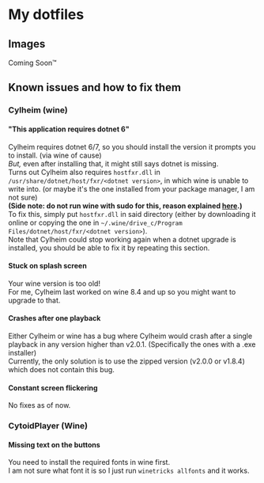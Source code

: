 # My dotfiles

## Images
Coming Soon™

## Known issues and how to fix them

### Cylheim (wine)

#### "This application requires dotnet 6"
Cylheim requires dotnet 6/7, so you should install the version it prompts you to install. (via wine of cause)\
*But,* even after installing that, it might still says dotnet is missing.\
Turns out Cylheim also requires `hostfxr.dll` in `/usr/share/dotnet/host/fxr/<dotnet version>`, in which wine is unable to write into. (or maybe it's the one installed from your package manager, I am not sure)\
**(Side note: do not run wine with sudo for this, reason explained [here](https://wiki.winehq.org/FAQ#Should_I_run_Wine_as_root.3F).)** \
To fix this, simply put `hostfxr.dll` in said directory (either by downloading it online or copying the one in `~/.wine/drive_c/Program Files/dotnet/host/fxr/<dotnet version>`).\
Note that Cylheim could stop working again when a dotnet upgrade is installed, you should be able to fix it by repeating this section.

#### Stuck on splash screen
Your wine version is too old!\
For me, Cylheim last worked on wine 8.4 and up so you might want to upgrade to that.

#### Crashes after one playback
Either Cylheim or wine has a bug where Cylheim would crash after a single playback in any version higher than v2.0.1. (Specifically the ones with a .exe installer)\
Currently, the only solution is to use the zipped version (v2.0.0 or v1.8.4) which does not contain this bug.

#### Constant screen flickering
No fixes as of now.

### CytoidPlayer (Wine)

#### Missing text on the buttons
You need to install the required fonts in wine first.\
I am not sure what font it is so I just run `winetricks allfonts` and it works.
